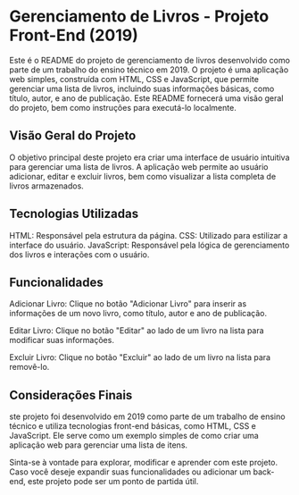 # Gerenciamento de Livros - Projeto Front-End (2019)

Este é o README do projeto de gerenciamento de livros desenvolvido como parte de um trabalho do ensino técnico em 2019. O projeto é uma aplicação web simples, construída com HTML, CSS e JavaScript, que permite gerenciar uma lista de livros, incluindo suas informações básicas, como título, autor, e ano de publicação. Este README fornecerá uma visão geral do projeto, bem como instruções para executá-lo localmente.

## Visão Geral do Projeto

O objetivo principal deste projeto era criar uma interface de usuário intuitiva para gerenciar uma lista de livros. A aplicação web permite ao usuário adicionar, editar e excluir livros, bem como visualizar a lista completa de livros armazenados.

## Tecnologias Utilizadas

HTML: Responsável pela estrutura da página.
CSS: Utilizado para estilizar a interface do usuário.
JavaScript: Responsável pela lógica de gerenciamento dos livros e interações com o usuário.

## Funcionalidades

Adicionar Livro: Clique no botão "Adicionar Livro" para inserir as informações de um novo livro, como título, autor e ano de publicação.

Editar Livro: Clique no botão "Editar" ao lado de um livro na lista para modificar suas informações.

Excluir Livro: Clique no botão "Excluir" ao lado de um livro na lista para removê-lo.

## Considerações Finais

ste projeto foi desenvolvido em 2019 como parte de um trabalho de ensino técnico e utiliza tecnologias front-end básicas, como HTML, CSS e JavaScript. Ele serve como um exemplo simples de como criar uma aplicação web para gerenciar uma lista de itens.

Sinta-se à vontade para explorar, modificar e aprender com este projeto. Caso você deseje expandir suas funcionalidades ou adicionar um back-end, este projeto pode ser um ponto de partida útil.